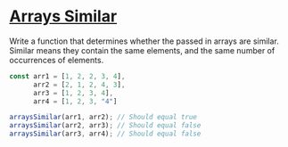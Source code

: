 # [Arrays Similar](https://www.codewars.com/kata/51e704f2d8dbace389000279)

Write a function that determines whether the passed in arrays are similar.  Similar means they contain the same elements, and the same number of occurrences of elements.

``` javascript
const arr1 = [1, 2, 2, 3, 4],
      arr2 = [2, 1, 2, 4, 3],
      arr3 = [1, 2, 3, 4],
      arr4 = [1, 2, 3, "4"]

arraysSimilar(arr1, arr2); // Should equal true
arraysSimilar(arr2, arr3); // Should equal false
arraysSimilar(arr3, arr4); // Should equal false
```
